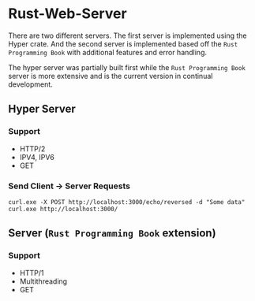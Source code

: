 # Rust-Web-Server

There are two different servers. The first server is implemented using the Hyper crate. And the second
server is implemented based off the `Rust Programming Book` with additional features and error handling.  

The hyper server was partially built first while the `Rust Programming Book` server is more extensive
and is the current version in continual development.

## Hyper Server

### Support

- HTTP/2
- IPV4, IPV6
- GET

### Send Client -> Server Requests
```curl.exe -X POST http://localhost:3000/echo/reversed -d "Some data"```  
```curl.exe http://localhost:3000/```  

## Server (`Rust Programming Book` extension)

### Support

- HTTP/1
- Multithreading
- GET